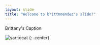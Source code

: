 ```yaml
---
layout: slide
title: "Welcome to brittmmendez's slide!"
---
```


Brittany's Caption

![saritocat](https://octodex.github.com/images/saritocat.png)
{: .center}
